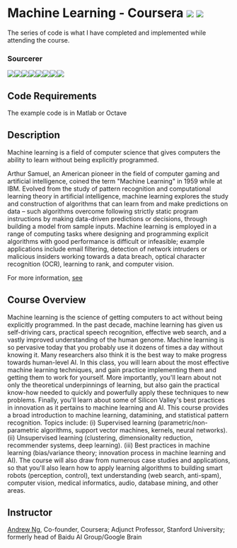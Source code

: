 # Machine Learning - Coursera [![](https://img.shields.io/github/license/sourcerer-io/hall-of-fame.svg?colorB=ff0000)](https://github.com/akshaybahadur21/MachineLearning-CourseEra/blob/master/LICENSE.txt)  [![](https://img.shields.io/badge/Akshay-Bahadur-brightgreen.svg?colorB=ff0000)](https://akshaybahadur.com)
The series of code is what I have completed and implemented while attending the course.

### Sourcerer
[![](https://sourcerer.io/fame/akshaybahadur21/akshaybahadur21/MachineLearning-CourseEra/images/0)](https://sourcerer.io/fame/akshaybahadur21/akshaybahadur21/MachineLearning-CourseEra/links/0)[![](https://sourcerer.io/fame/akshaybahadur21/akshaybahadur21/MachineLearning-CourseEra/images/1)](https://sourcerer.io/fame/akshaybahadur21/akshaybahadur21/MachineLearning-CourseEra/links/1)[![](https://sourcerer.io/fame/akshaybahadur21/akshaybahadur21/MachineLearning-CourseEra/images/2)](https://sourcerer.io/fame/akshaybahadur21/akshaybahadur21/MachineLearning-CourseEra/links/2)[![](https://sourcerer.io/fame/akshaybahadur21/akshaybahadur21/MachineLearning-CourseEra/images/3)](https://sourcerer.io/fame/akshaybahadur21/akshaybahadur21/MachineLearning-CourseEra/links/3)[![](https://sourcerer.io/fame/akshaybahadur21/akshaybahadur21/MachineLearning-CourseEra/images/4)](https://sourcerer.io/fame/akshaybahadur21/akshaybahadur21/MachineLearning-CourseEra/links/4)[![](https://sourcerer.io/fame/akshaybahadur21/akshaybahadur21/MachineLearning-CourseEra/images/5)](https://sourcerer.io/fame/akshaybahadur21/akshaybahadur21/MachineLearning-CourseEra/links/5)[![](https://sourcerer.io/fame/akshaybahadur21/akshaybahadur21/MachineLearning-CourseEra/images/6)](https://sourcerer.io/fame/akshaybahadur21/akshaybahadur21/MachineLearning-CourseEra/links/6)[![](https://sourcerer.io/fame/akshaybahadur21/akshaybahadur21/MachineLearning-CourseEra/images/7)](https://sourcerer.io/fame/akshaybahadur21/akshaybahadur21/MachineLearning-CourseEra/links/7)

## Code Requirements
The example code is in Matlab or Octave

## Description
Machine learning is a field of computer science that gives computers the ability to learn without being explicitly programmed.

Arthur Samuel, an American pioneer in the field of computer gaming and artificial intelligence, coined the term "Machine Learning" in 1959 while at IBM. Evolved from the study of pattern recognition and computational learning theory in artificial intelligence, machine learning explores the study and construction of algorithms that can learn from and make predictions on data – such algorithms overcome following strictly static program instructions by making data-driven predictions or decisions, through building a model from sample inputs. Machine learning is employed in a range of computing tasks where designing and programming explicit algorithms with good performance is difficult or infeasible; example applications include email filtering, detection of network intruders or malicious insiders working towards a data breach, optical character recognition (OCR), learning to rank, and computer vision.

For more information, [see](https://en.wikipedia.org/wiki/Machine_learning)

## Course Overview

Machine learning is the science of getting computers to act without being explicitly programmed. In the past decade, machine learning has given us self-driving cars, practical speech recognition, effective web search, and a vastly improved understanding of the human genome. Machine learning is so pervasive today that you probably use it dozens of times a day without knowing it. Many researchers also think it is the best way to make progress towards human-level AI. In this class, you will learn about the most effective machine learning techniques, and gain practice implementing them and getting them to work for yourself. More importantly, you'll learn about not only the theoretical underpinnings of learning, but also gain the practical know-how needed to quickly and powerfully apply these techniques to new problems. Finally, you'll learn about some of Silicon Valley's best practices in innovation as it pertains to machine learning and AI. This course provides a broad introduction to machine learning, datamining, and statistical pattern recognition. Topics include: (i) Supervised learning (parametric/non-parametric algorithms, support vector machines, kernels, neural networks). (ii) Unsupervised learning (clustering, dimensionality reduction, recommender systems, deep learning). (iii) Best practices in machine learning (bias/variance theory; innovation process in machine learning and AI). The course will also draw from numerous case studies and applications, so that you'll also learn how to apply learning algorithms to building smart robots (perception, control), text understanding (web search, anti-spam), computer vision, medical informatics, audio, database mining, and other areas.

## Instructor

[Andrew Ng](https://www.coursera.org/instructor/andrewng), Co-founder, Coursera; Adjunct Professor, Stanford University; formerly head of Baidu AI Group/Google Brain
